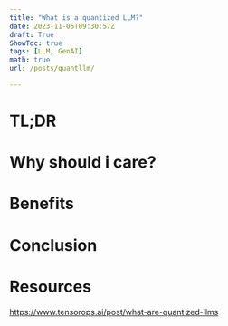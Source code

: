 ```yaml
---
title: "What is a quantized LLM?"
date: 2023-11-05T09:30:57Z
draft: True
ShowToc: true
tags: [LLM, GenAI]
math: true
url: /posts/quantllm/

---
```


# TL;DR

# Why should i care?

# Benefits

# Conclusion

# Resources

https://www.tensorops.ai/post/what-are-quantized-llms